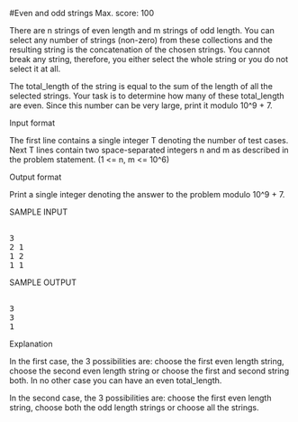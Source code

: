 #Even and odd strings
Max. score: 100

There are n strings of even length and m strings of odd length. You can select any number of strings (non-zero) from these collections and the resulting string is the concatenation of the chosen strings. You cannot break any string, therefore, you either select the whole string or you do not select it at all. 

The total_length of the string is equal to the sum of the length of all the selected strings. Your task is to determine how many of these total_length are even. Since this number can be very large, print it modulo 10^9 + 7.

Input format

The first line contains a single integer T denoting the number of test cases. 
Next T lines contain two space-separated integers n and m as described in the problem statement. (1 <= n, m <= 10^6)

Output format

Print a single integer denoting the answer to the problem modulo 10^9 + 7.

SAMPLE INPUT 

<pre>

3
2 1
1 2
1 1
</pre>

SAMPLE OUTPUT 

<pre>

3
3
1
</pre>

Explanation

In the first case, the 3 possibilities are: choose the first even length string, choose the second even length string or choose the first and second string both. In no other case you can have an even total_length.

In the second case, the 3 possibilities are: choose the first even length string, choose both the odd length strings or choose all the strings.